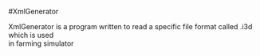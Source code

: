 #XmlGenerator

XmlGenerator is a program written to read a specific file format called .i3d which 
is used <br> in farming simulator